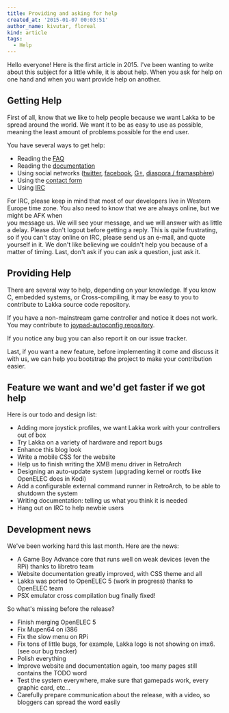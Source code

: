 ```yaml
---
title: Providing and asking for help
created_at: '2015-01-07 00:03:51'
author_name: kivutar, floreal
kind: article
tags:
  - Help
---
```


Hello everyone! Here is the first article in 2015. I've been wanting to write about this 
subject for a little while, it is about help. When you ask for help on one hand and when you
want provide help on another.

## Getting Help

First of all, know that we like to help people because we want Lakka to be spread
around the world. We want it to be as easy to use as possible, meaning the
least amount of problems possible for the end user.

You have several ways to get help:

 * Reading the [FAQ](/doc/FAQ)
 * Reading the [documentation](/doc/Home)
 * Using social networks ([twitter](https://twitter.com/lakkatv), [facebook](https://www.facebook.com/lakkatv), [G+](https://plus.google.com/+LakkaTv/posts), [diaspora / framasphère](https://framasphere.org/people/a7eb87705944013249142a0000053625))
 * Using the [contact form](/contact)
 * Using [IRC](irc://irc.freenode.org/#lakkatv)

For IRC, please keep in mind that most of our developers live in Western Europe time zone.
You also need to know that we are always online, but we might be AFK when  
you message us. We will see your message, and we will answer with as little a delay.
Please don't logout before getting a reply. This is quite frustrating, so if
you can't stay online on IRC, please send us an e-mail, and quote yourself in
it. We don't like believing we couldn't help you because of a matter of timing.
Last, don't ask if you can ask a question, just ask it.

## Providing Help

There are several way to help, depending on your knowledge. If you know C,
embedded systems, or Cross-compiling, it may be easy to you to contribute to
Lakka source code repository.

If you have a non-mainstream game controller and notice it does not work.
You may contribute to
[joypad-autoconfig repository](https://github.com/libretro/retroarch-joypad-autoconfig).

If you notice any bug you can also report it on our issue tracker.

Last, if you want a new feature, before implementing it come and discuss it with us,
we can help you bootstrap the project to make your contribution easier.

## Feature we want and we'd get faster if we got help

Here is our todo and design list:

 * Adding more joystick profiles, we want Lakka work with your controllers out of box
 * Try Lakka on a variety of hardware and report bugs
 * Enhance this blog look
 * Write a mobile CSS for the website
 * Help us to finish writing the XMB menu driver in RetroArch
 * Designing an auto-update system (upgrading kernel or rootfs like OpenELEC does in Kodi)
 * Add a configurable external command runner in RetroArch, to be able to shutdown the system
 * Writing documentation: telling us what you think it is needed
 * Hang out on IRC to help newbie users

## Development news

We've been working hard this last month. Here are the news:

 * A Game Boy Advance core that runs well on weak devices (even the RPi) thanks to libretro team
 * Website documentation greatly improved, with CSS theme and all
 * Lakka was ported to OpenELEC 5 (work in progress) thanks to OpenELEC team
 * PSX emulator cross compilation bug finally fixed!

So what's missing before the release?

 * Finish merging OpenELEC 5
 * Fix Mupen64 on i386
 * Fix the slow menu on RPi
 * Fix tons of little bugs, for example, Lakka logo is not showing on imx6.  (see our bug tracker)
 * Polish everything
 * Improve website and documentation again, too many pages still contains the TODO word
 * Test the system everywhere, make sure that gamepads work, every graphic card, etc...
 * Carefully prepare communication about the release, with a video, so bloggers can spread the word easily

